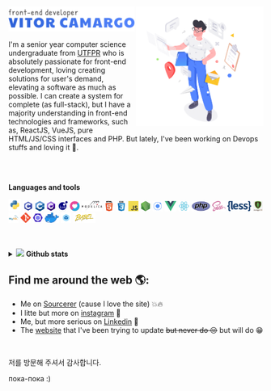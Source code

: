 <img width="50%" align="right" src="https://raw.githubusercontent.com/vitorCamargo/vitorCamargo/master/assets/images/me.png" alt="banner that writes a code about the banner itself">

<img width="250px" src="https://raw.githubusercontent.com/vitorCamargo/vitorCamargo/master/assets/images/me-text.png" alt="banner that writes a code about the banner itself">

<!--
Why so many code if life is not programmed and there is no logic in the best things.
But, besides that, don't copy this READ.me, I made it!
--->
<p>
  I'm a senior year computer science undergraduate from <a href="http://www.utfpr.edu.br/">UTFPR</a> who is absolutely passionate for front-end development, loving creating solutions for user's demand, elevating a software as much as possible. I can create a system for complete (as full-stack), but I have a majority understanding in front-end technologies and frameworks, such as, ReactJS, VueJS, pure HTML/JS/CSS interfaces and PHP. But lately, I've been working on Devops stuffs and loving it 🥰.
 </p>

<br />
<br />

**Languages and tools**

<code><img height="25" src="https://raw.githubusercontent.com/vitorCamargo/vitorCamargo/master/assets/images/languages/python.png"></code>
<code><img height="20" src="https://raw.githubusercontent.com/vitorCamargo/vitorCamargo/master/assets/images/languages/c.png"></code>
<code><img height="20" src="https://raw.githubusercontent.com/vitorCamargo/vitorCamargo/master/assets/images/languages/cpp.png"></code>
<code><img height="20" src="https://raw.githubusercontent.com/vitorCamargo/vitorCamargo/master/assets/images/languages/csharp.png"></code>
<code><img height="20" src="https://raw.githubusercontent.com/vitorCamargo/vitorCamargo/master/assets/images/languages/lua.png"></code>
<code><img height="20" src="https://raw.githubusercontent.com/vitorCamargo/vitorCamargo/master/assets/images/languages/love.png"></code>
<code><img height="20" src="https://raw.githubusercontent.com/vitorCamargo/vitorCamargo/master/assets/images/languages/modelica.svg"></code>
<code><img height="20" src="https://raw.githubusercontent.com/vitorCamargo/vitorCamargo/master/assets/images/languages/html.png"></code>
<code><img height="20" src="https://raw.githubusercontent.com/vitorCamargo/vitorCamargo/master/assets/images/languages/css.png"></code>
<code><img height="20" src="https://raw.githubusercontent.com/vitorCamargo/vitorCamargo/master/assets/images/languages/javascript.png"></code>
<code><img height="20" src="https://raw.githubusercontent.com/vitorCamargo/vitorCamargo/master/assets/images/languages/nodejs.png"></code>
<code><img height="20" src="https://raw.githubusercontent.com/vitorCamargo/vitorCamargo/master/assets/images/languages/ionic.png"></code>
<code><img height="20" src="https://raw.githubusercontent.com/vitorCamargo/vitorCamargo/master/assets/images/languages/vue.png"></code>
<code><img height="20" src="https://raw.githubusercontent.com/vitorCamargo/vitorCamargo/master/assets/images/languages/react.png"></code>
<code><img height="20" src="https://raw.githubusercontent.com/vitorCamargo/vitorCamargo/master/assets/images/languages/php.png"></code>
<code><img height="20" src="https://raw.githubusercontent.com/vitorCamargo/vitorCamargo/master/assets/images/languages/sass.png"></code>
<code><img height="20" src="https://raw.githubusercontent.com/vitorCamargo/vitorCamargo/master/assets/images/languages/less.png"></code>
<code><img height="20" src="https://raw.githubusercontent.com/vitorCamargo/vitorCamargo/master/assets/images/languages/mongodb.png"></code>
<code><img height="20" src="https://raw.githubusercontent.com/vitorCamargo/vitorCamargo/master/assets/images/languages/mysql.jpg"></code>
<code><img height="20" src="https://raw.githubusercontent.com/vitorCamargo/vitorCamargo/master/assets/images/languages/git.png"></code>
<code><img height="20" src="https://raw.githubusercontent.com/vitorCamargo/vitorCamargo/master/assets/images/languages/eslint.png"></code>
<code><img height="20" src="https://raw.githubusercontent.com/vitorCamargo/vitorCamargo/master/assets/images/languages/docker.png"></code>
<code><img height="20" src="https://raw.githubusercontent.com/vitorCamargo/vitorCamargo/master/assets/images/languages/webpack.png"></code>
<code><img height="20" src="https://raw.githubusercontent.com/vitorCamargo/vitorCamargo/master/assets/images/languages/babel.png"></code>
<br />
<br />
<a href="https://sourcerer.io/vitorcamargo"><img src="https://img.shields.io/badge/JavaScript-217%20commits-yellow.svg" alt=""></a>
<a href="https://sourcerer.io/vitorcamargo"><img src="https://img.shields.io/badge/HTML-129%20commits-orange.svg" alt=""></a>
<a href="https://sourcerer.io/vitorcamargo"><img src="https://img.shields.io/badge/CSS-113%20commits-green.svg" alt=""></a>
<a href="https://github.com/vitorCamargo/vitorCamargo"><img src="https://visitor-badge.laobi.icu/badge?page_id=vitorCamargo.vitorCamargo" alt="" /></a>

<details>
  <summary>
    <img src="https://user-images.githubusercontent.com/5679180/79618120-0daffb80-80be-11ea-819e-d2b0fa904d07.gif" width="23px">
    <b>Github stats</b>
  </summary>
  <img src="https://github-readme-stats.vercel.app/api?username=vitorCamargo&show_icons=true&hide_border=true" alt="Github Stats" />
  <img src="https://github-readme-stats.vercel.app/api/top-langs/?username=vitorcamargo&layout=compact&hide=html" alt="Github Languages" />
</details>

## Find me around the web 🌎:
- Me on [Sourcerer](https://sourcerer.io/vitorcamargo) (cause I love the site) 💥🔥
- I litte but more on [instagram](https://www.instagram.com/_vitorcamargo_/) 📸
- Me, but more serious on [Linkedin](https://www.linkedin.com/in/vitor-camargo/) 💼
- The [website](http://vitorcamargo.me) that I've been trying to update ~~but never do 😔~~ but will do 😁

<a href="https://sourcerer.io/vitorcamargo"><img src="https://sourcerer.io/fame/vitorCamargo/vitorCamargo/vitorCamargo/images/0" alt=""></a>

저를 방문해 주셔서 감사합니다.

пока-пока :)
